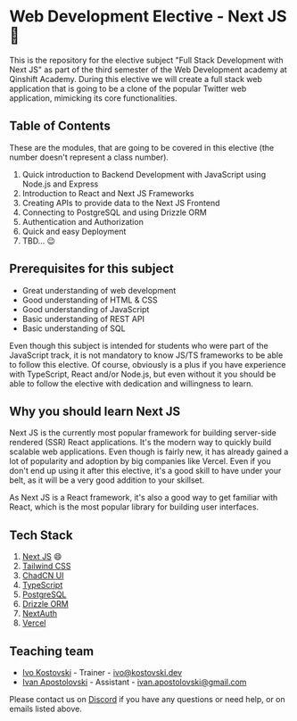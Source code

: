 # Web Development Elective - Next JS :rocket:

This is the repository for the elective subject "Full Stack Development with Next JS" as part of the third semester of the Web Development academy at Qinshift Academy. During this elective we will create a full stack web application that is going to be a clone of the popular Twitter web application, mimicking its core functionalities.

## Table of Contents

These are the modules, that are going to be covered in this elective (the number doesn't represent a class number).

1. Quick introduction to Backend Development with JavaScript using Node.js and Express
2. Introduction to React and Next JS Frameworks
3. Creating APIs to provide data to the Next JS Frontend
4. Connecting to PostgreSQL and using Drizzle ORM
5. Authentication and Authorization
6. Quick and easy Deployment
7. TBD... :wink:

## Prerequisites for this subject

- Great understanding of web development
- Good understanding of HTML & CSS
- Good understanding of JavaScript
- Basic understanding of REST API
- Basic understanding of SQL

Even though this subject is intended for students who were part of the JavaScript track, it is not mandatory to know JS/TS frameworks to be able to follow this elective. Of course, obviously is a plus if you have experience with TypeScript, React and/or Node.js, but even without it you should be able to follow the elective with dedication and willingness to learn.

## Why you should learn Next JS

Next JS is the currently most popular framework for building server-side rendered (SSR) React applications. It's the modern way to quickly build scalable web applications. Even though is fairly new, it has already gained a lot of popularity and adoption by big companies like Vercel. Even if you don't end up using it after this elective, it's a good skill to have under your belt, as it will be a very good addition to your skillset.

As Next JS is a React framework, it's also a good way to get familiar with React, which is the most popular library for building user interfaces.

## Tech Stack

1. [Next JS](https://nextui.org/) :smile:
2. [Tailwind CSS](https://tailwindcss.com/)
3. [ChadCN UI](https://ui.chad.sh/)
4. [TypeScript](https://www.typescriptlang.org/)
5. [PostgreSQL](https://www.postgresql.org/)
6. [Drizzle ORM](https://drizzle.dev/)
7. [NextAuth](https://next-auth.js.org/)
8. [Vercel](https://vercel.com/)

## Teaching team

- [Ivo Kostovski](https://kostovski.dev) - Trainer - [ivo@kostovski.dev](mailto:ivo@kostovski.dev)
- [Ivan Apostolovski](https://ivanapostolovski.com) - Assistant - [ivan.apostolovski@gmail.com](mailto:ivan.apostolovski@gmail.com)

Please contact us on [Discord](https://discord.gg/VHZyJAFh) if you have any questions or need help, or on emails listed above.
